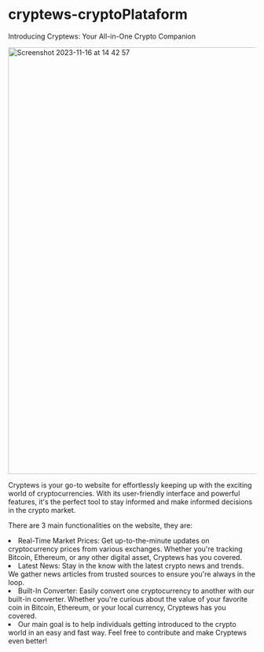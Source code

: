 # cryptews-cryptoPlataform
Introducing Cryptews: Your All-in-One Crypto Companion

<img width="868" alt="Screenshot 2023-11-16 at 14 42 57" src="https://github.com/13xpe/cryptews-cryptoPlataform/assets/124820216/caa2be1c-91a1-4814-9739-9bf2d43bb181">

Cryptews is your go-to website for effortlessly keeping up with the exciting world of cryptocurrencies. With its user-friendly interface and powerful features, it's the perfect tool to stay informed and make informed decisions in the crypto market.

There are 3 main functionalities on the website, they are:

<li>Real-Time Market Prices: Get up-to-the-minute updates on cryptocurrency prices from various exchanges. Whether you're tracking Bitcoin, Ethereum, or any other digital asset, Cryptews has you covered.</li>

<li>Latest News: Stay in the know with the latest crypto news and trends. We gather news articles from trusted sources to ensure you're always in the loop.</li>

<li>Built-In Converter: Easily convert one cryptocurrency to another with our built-in converter. Whether you're curious about the value of your favorite coin in Bitcoin, Ethereum, or your local currency, Cryptews has you covered.</li>

<li>Our main goal is to help individuals getting introduced to the crypto world in an easy and fast way. Feel free to contribute and make Cryptews even better!</li>
